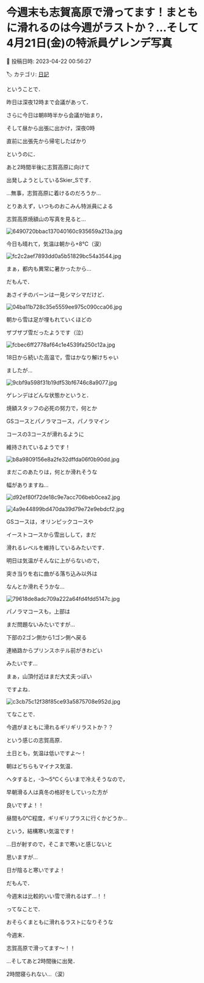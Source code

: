 # 今週末も志賀高原で滑ってます！まともに滑れるのは今週がラストか？…そして4月21日(金)の特派員ゲレンデ写真

📅 投稿日時: 2023-04-22 00:56:27

🏷️ カテゴリ: [日記](cc4b5682fb7b8b144980957a978653fb0.md)

ということで．


昨日は深夜12時まで会議があって．


さらに今日は朝8時半から会議が始まり，


そして昼から出張に出かけ，深夜0時


直前に出張先から帰宅したばかり


というのに．





あと2時間半後に志賀高原に向けて


出発しようとしているSkier_Sです．





…無事，志賀高原に着けるのだろうか…





とりあえず，いつものおこみん特派員による


志賀高原焼額山の写真を見ると…




![6490720bbac137040160c935659a213a.jpg](images/6490720bbac137040160c935659a213a.jpg)







今日も晴れて，気温は朝から+8℃（涙）




![fc2c2aef7893dd0a5b51829bc54a3544.jpg](images/fc2c2aef7893dd0a5b51829bc54a3544.jpg)







まぁ，都内も異常に暑かったから…


だもんで．


あさイチのバーンは一見シマシマだけど．




![04ba11b728c35e5559ee975c090cca06.jpg](images/04ba11b728c35e5559ee975c090cca06.jpg)




朝から雪は足が埋もれていくほどの


ザブザブ雪だったようです（泣）




![fcbec6ff2778af64c1e4539fa250c12a.jpg](images/fcbec6ff2778af64c1e4539fa250c12a.jpg)







18日から続いた高温で，雪はかなり解けちゃい


ましたが…




![9cbf9a598f31b19df53bf6746c8a9077.jpg](images/9cbf9a598f31b19df53bf6746c8a9077.jpg)







ゲレンデはどんな状態かというと．


焼額スタッフの必死の努力で，何とか


GSコースとパノラマコース，パノラマイン


コースの3コースが滑れるように


維持されているようです！




![b8a9809156e8a2fe32dffda06f0b90dd.jpg](images/b8a9809156e8a2fe32dffda06f0b90dd.jpg)







まだこのあたりは，何とか滑れそうな


幅がありますね…




![d92ef80f72de18c9e7acc706beb0cea2.jpg](images/d92ef80f72de18c9e7acc706beb0cea2.jpg)









![4a9e44899bd470da39d79e72e9ebdcf2.jpg](images/4a9e44899bd470da39d79e72e9ebdcf2.jpg)







GSコースは，オリンピックコースや


イーストコースから雪出しして，まだ


滑れるレベルを維持しているみたいです．


明日は気温がそんなに上がらないので，


突き当りを右に曲がる落ち込み以外は


なんとか滑れそうかな…




![79618de8adc709a222a64fd4fdd5147c.jpg](images/79618de8adc709a222a64fd4fdd5147c.jpg)







パノラマコースも，上部は


まだ問題ないみたいですが…


下部の2ゴン側から1ゴン側へ戻る


連絡路からプリンスホテル前がきわどい


みたいです…


まぁ，山頂付近はまだ大丈夫っぽい


ですよね．




![c3cb75c12f38f85ce93a5875708e952d.jpg](images/c3cb75c12f38f85ce93a5875708e952d.jpg)







てなことで．


今週がまともに滑れるギリギリラストか？？


という感じの志賀高原．





土日とも，気温は低いですよ～！


朝はどちらもマイナス気温．


ヘタすると，-3～5℃くらいまで冷えそうなので，


早朝滑る人は真冬の格好をしていった方が


良いですよ！！





昼間も0℃程度，ギリギリプラスに行くかどうか…


という，結構寒い気温です！


…日が射すので，そこまで寒いと感じないと


思いますが…


日が陰ると寒いですよ！





だもんで．


今週末は比較的いい雪で滑れるはず…！！





ってなことで．


おそらくまともに滑れるラストになりそうな


今週末．


志賀高原で滑ってます～！！





…そしてあと2時間後に出発．


2時間寝られない…（涙）
